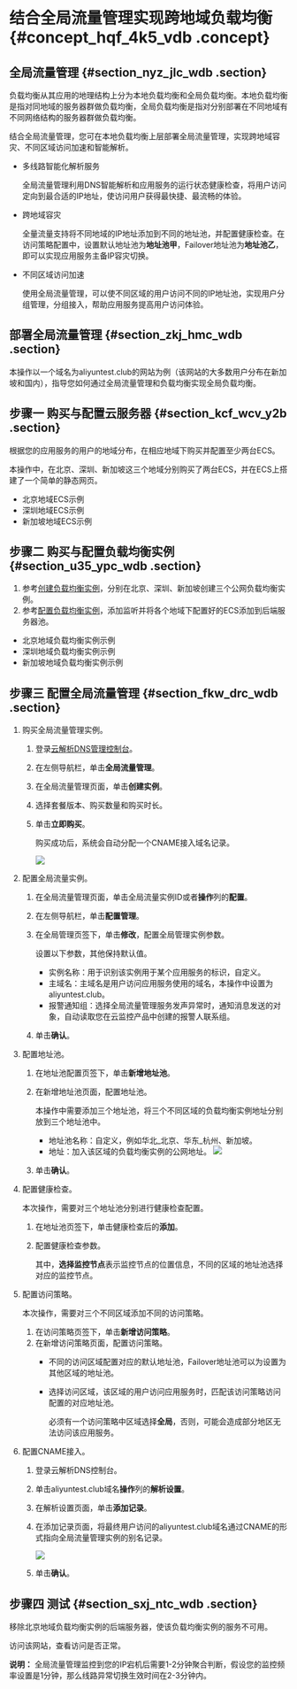 # 结合全局流量管理实现跨地域负载均衡 {#concept_hqf_4k5_vdb .concept}

## 全局流量管理 {#section_nyz_jlc_wdb .section}

负载均衡从其应用的地理结构上分为本地负载均衡和全局负载均衡。本地负载均衡是指对同地域的服务器群做负载均衡，全局负载均衡是指对分别部署在不同地域有不同网络结构的服务器群做负载均衡。

结合全局流量管理，您可在本地负载均衡上层部署全局流量管理，实现跨地域容灾、不同区域访问加速和智能解析。

-   多线路智能化解析服务

    全局流量管理利用DNS智能解析和应用服务的运行状态健康检查，将用户访问定向到最合适的IP地址，使访问用户获得最快捷、最流畅的体验。

-   跨地域容灾

    全量流量支持将不同地域的IP地址添加到不同的地址池，并配置健康检查。在访问策略配置中，设置默认地址池为**地址池甲**，Failover地址池为**地址池乙**，即可以实现应用服务主备IP容灾切换。

-   不同区域访问加速

    使用全局流量管理，可以使不同区域的用户访问不同的IP地址池，实现用户分组管理，分组接入，帮助应用服务提高用户访问体验。


## 部署全局流量管理 {#section_zkj_hmc_wdb .section}

本操作以一个域名为aliyuntest.club的网站为例（该网站的大多数用户分布在新加坡和国内），指导您如何通过全局流量管理和负载均衡实现全局负载均衡。

## 步骤一 购买与配置云服务器 {#section_kcf_wcv_y2b .section}

根据您的应用服务的用户的地域分布，在相应地域下购买并配置至少两台ECS。

本操作中，在北京、深圳、新加坡这三个地域分别购买了两台ECS，并在ECS上搭建了一个简单的静态网页。

-   北京地域ECS示例
-   深圳地域ECS示例
-   新加坡地域ECS示例

## 步骤二 购买与配置负载均衡实例 {#section_u35_ypc_wdb .section}

1.  参考[创建负载均衡实例](cn.zh-CN/用户指南（新版控制台）/负载均衡实例/创建负载均衡实例.md#)，分别在北京、深圳、新加坡创建三个公网负载均衡实例。
2.  参考[配置负载均衡实例](../../../../cn.zh-CN/快速入门（新版控制台）/配置负载均衡实例.md#)，添加监听并将各个地域下配置好的ECS添加到后端服务器池。

-   北京地域负载均衡实例示例
-   深圳地域负载均衡实例示例
-   新加坡地域负载均衡实例示例

## 步骤三 配置全局流量管理 {#section_fkw_drc_wdb .section}

1.  购买全局流量管理实例。
    1.  登录[云解析DNS管理控制台](https://dns.console.aliyun.com/#/dns/domainList)。
    2.  在左侧导航栏，单击**全局流量管理**。
    3.  在全局流量管理页面，单击**创建实例**。
    4.  选择套餐版本、购买数量和购买时长。
    5.  单击**立即购买**。

        购买成功后，系统会自动分配一个CNAME接入域名记录。

        ![](http://static-aliyun-doc.oss-cn-hangzhou.aliyuncs.com/assets/img/15689/153553033610621_zh-CN.png)

2.  配置全局流量实例。
    1.  在全局流量管理页面，单击全局流量实例ID或者**操作**列的**配置**。
    2.  在左侧导航栏，单击**配置管理**。
    3.  在全局管理页签下，单击**修改**，配置全局管理实例参数。

        设置以下参数，其他保持默认值。

        -   实例名称：用于识别该实例用于某个应用服务的标识，自定义。
        -   主域名：主域名是用户访问应用服务使用的域名，本操作中设置为aliyuntest.club。
        -   报警通知组：选择全局流量管理服务发声异常时，通知消息发送的对象，自动读取您在云监控产品中创建的报警人联系组。
    4.  单击**确认**。
3.  配置地址池。
    1.  在地址池配置页签下，单击**新增地址池**。
    2.  在新增地址池页面，配置地址池。

        本操作中需要添加三个地址池，将三个不同区域的负载均衡实例地址分别放到三个地址池中。

        -   地址池名称：自定义，例如华北\_北京、华东\_杭州、新加坡。
        -   地址：加入该区域的负载均衡实例的公网地址。
        ![](http://static-aliyun-doc.oss-cn-hangzhou.aliyuncs.com/assets/img/15689/153553033610664_zh-CN.png)

    3.  单击**确认**。
4.  配置健康检查。

    本次操作，需要对三个地址池分别进行健康检查配置。

    1.  在地址池页签下，单击健康检查后的**添加**。
    2.  配置健康检查参数。

        其中，**选择监控节点**表示监控节点的位置信息，不同的区域的地址池选择对应的监控节点。

5.  配置访问策略。

    本次操作，需要对三个不同区域添加不同的访问策略。

    1.  在访问策略页签下，单击**新增访问策略**。
    2.  在新增访问策略页面，配置访问策略。
        -   不同的访问区域配置对应的默认地址池，Failover地址池可以为设置为其他区域的地址池。
        -   选择访问区域，该区域的用户访问应用服务时，匹配该访问策略访问配置的对应地址池。

            必须有一个访问策略中区域选择**全局**，否则，可能会造成部分地区无法访问该应用服务。

6.  配置CNAME接入。
    1.  登录云解析DNS控制台。
    2.  单击aliyuntest.club域名**操作**列的**解析设置**。
    3.  在解析设置页面，单击**添加记录**。
    4.  在添加记录页面，将最终用户访问的aliyuntest.club域名通过CNAME的形式指向全局流量管理实例的别名记录。

        ![](http://static-aliyun-doc.oss-cn-hangzhou.aliyuncs.com/assets/img/15689/153553033610688_zh-CN.png)

    5.  单击**确认**。

## 步骤四 测试 {#section_sxj_ntc_wdb .section}

移除北京地域负载均衡实例的后端服务器，使该负载均衡实例的服务不可用。

访问该网站，查看访问是否正常。

**说明：** 全局流量管理监控到您的IP宕机后需要1-2分钟聚合判断，假设您的监控频率设置是1分钟，那么线路异常切换生效时间在2-3分钟内。

